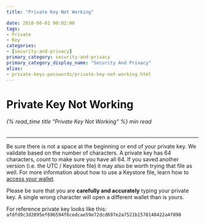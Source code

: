 ```yaml
---
title: "Private Key Not Working"

date: 2018-06-01 00:02:00
tags:
- Private
- Key
categories:
- [security-and-privacy]
primary_category: security-and-privacy
primary_category_display_name: "Security And Privacy"
alias:
- private-keys-passwords/private-key-not-working.html
---
```


# **Private Key Not Working**

###### {% read_time title "Private Key Not Working" %} min read

* * *

Be sure there is not a space at the beginning or end of your private key. We validate based on the number of characters. A private key has 64 characters, count to make sure you have all 64. If you saved another version (i.e. the UTC / Keystore file) it may also be worth trying that file as well. For more information about how to use a Keystore file, learn how to [access your wallet][accessMEW].

Please be sure that you are **carefully and accurately** typing your private key. A single wrong character will open a different wallet than is yours.

For reference private key looks like this:
`afdfd9c3d2095ef696594f6cedcae59e72dcd697e2a7521b1578140422a4f890`

[accessMEW]: /@@@@@@/getting-started/how-to-access-your-wallet/
